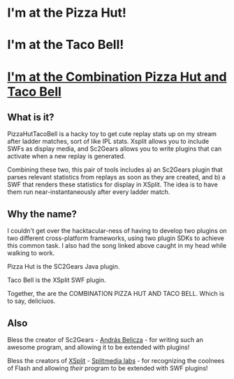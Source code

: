 I'm at the Pizza Hut!
=====================

I'm at the Taco Bell!
=====================	

[I'm at the Combination Pizza Hut and Taco Bell](http://www.youtube.com/watch?v=EQ8ViYIeH04)
=================================================


What is it?
-----------
PizzaHutTacoBell is a hacky toy to get cute replay stats up on my stream after
ladder matches, sort of like IPL stats. Xsplit allows you to include SWFs as
display media, and Sc2Gears allows you to write plugins that can activate when a
new replay is generated.

Combining these two, this pair of tools includes a) an Sc2Gears plugin that
parses relevant statistics from replays as soon as they are created, and b) a
SWF that renders these statistics for display in XSplit. The idea is to have
them run near-instantaneously after every ladder match.

Why the name?
-------------
I couldn't get over the hacktacular-ness of having to develop two plugins on two
different cross-platform frameworks, using two plugin SDKs to achieve this
common task.  I also had the song linked above caught in my head while walking
to work.  

Pizza Hut is the SC2Gears Java plugin.

Taco Bell is the XSplit SWF plugin.

Together, the are the COMBINATION PIZZA HUT AND TACO BELL. Which is to say,
deliciuos.

Also
----
Bless the creator of Sc2Gears - [András
Belicza](http://sites.google.com/site/sc2gears/home) - for writing such an
awesome program, and allowing it to be extended with plugins!

Bless the creators of [XSplit](http://www.xsplit.com/) - [Splitmedia
labs](http://www.splitmedialabs.com/) - for recognizing the coolnees of Flash
and allowing _their_ program to be extended with SWF plugins!
